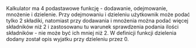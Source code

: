 Kalkulator ma 4 podastawowe funkcję - dodawanie, odejmowanie, mnożenie i dzielenie.
Przy odejmowaniu i dzieleniu użytkownik może podać tylko 2 składiki, natomiast przy dodawania i mnożenia można podać więcej składników niż 2 i zastosowanu tu warunek sprawdzenia podania ilości składników - nie może być ich mniej niż 2.
W definicji funkcji dzielenia dodany został opis wyjatku przy dzieleniu przez 0.